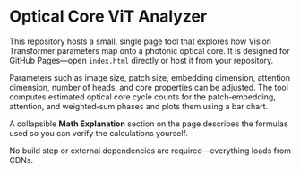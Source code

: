 # Optical Core ViT Analyzer

This repository hosts a small, single page tool that explores how Vision Transformer parameters map onto a photonic optical core.  It is designed for GitHub Pages—open `index.html` directly or host it from your repository.

Parameters such as image size, patch size, embedding dimension, attention dimension, number of heads, and core properties can be adjusted.  The tool computes estimated optical core cycle counts for the patch‑embedding, attention, and weighted‑sum phases and plots them using a bar chart.

A collapsible **Math Explanation** section on the page describes the formulas used so you can verify the calculations yourself.

No build step or external dependencies are required—everything loads from CDNs.
